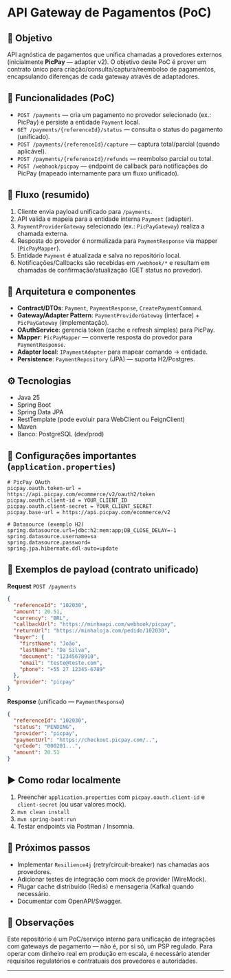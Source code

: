 # API Gateway de Pagamentos (PoC)

## 🎯 Objetivo

API agnóstica de pagamentos que unifica chamadas a provedores externos (inicialmente **PicPay** — adapter v2). O objetivo deste PoC é prover um contrato único para criação/consulta/captura/reembolso de pagamentos, encapsulando diferenças de cada gateway através de adaptadores.

## 🧩 Funcionalidades (PoC)

* `POST /payments` — cria um pagamento no provedor selecionado (ex.: PicPay) e persiste a entidade `Payment` local.
* `GET /payments/{referenceId}/status` — consulta o status do pagamento (unificado).
* `POST /payments/{referenceId}/capture` — captura total/parcial (quando aplicável).
* `POST /payments/{referenceId}/refunds` — reembolso parcial ou total.
* `POST /webhook/picpay` — endpoint de callback para notificações do PicPay (mapeado internamente para um fluxo unificado).

## 🔁 Fluxo (resumido)

1. Cliente envia payload unificado para `/payments`.
2. API valida e mapeia para a entidade interna `Payment` (adapter).
3. `PaymentProviderGateway` selecionado (ex.: `PicPayGateway`) realiza a chamada externa.
4. Resposta do provedor é normalizada para `PaymentResponse` via mapper (`PicPayMapper`).
5. Entidade `Payment` é atualizada e salva no repositório local.
6. Notificações/Callbacks são recebidas em `/webhook/*` e resultam em chamadas de confirmação/atualização (GET status no provedor).

## 🧱 Arquitetura e componentes

* **Contract/DTOs**: `Payment`, `PaymentResponse`, `CreatePaymentCommand`.
* **Gateway/Adapter Pattern**: `PaymentProviderGateway` (interface) + `PicPayGateway` (implementação).
* **OAuthService**: gerencia token (cache e refresh simples) para PicPay.
* **Mapper**: `PicPayMapper` — converte resposta do provedor para `PaymentResponse`.
* **Adapter local**: `IPaymentAdapter` para mapear comando → entidade.
* **Persistence**: `PaymentRepository` (JPA) — suporta H2/Postgres.

## ⚙️ Tecnologias

* Java 25
* Spring Boot
* Spring Data JPA
* RestTemplate (pode evoluir para WebClient ou FeignClient)
* Maven
* Banco: PostgreSQL (dev/prod)

## 🔧 Configurações importantes (`application.properties`)

```properties
# PicPay OAuth
picpay.oauth.token-url = https://api.picpay.com/ecommerce/v2/oauth2/token
picpay.oauth.client-id = YOUR_CLIENT_ID
picpay.oauth.client-secret = YOUR_CLIENT_SECRET
picpay.base-url = https://api.picpay.com/ecommerce/v2

# Datasource (exemplo H2)
spring.datasource.url=jdbc:h2:mem:app;DB_CLOSE_DELAY=-1
spring.datasource.username=sa
spring.datasource.password=
spring.jpa.hibernate.ddl-auto=update
```

## 🔬 Exemplos de payload (contrato unificado)

**Request** `POST /payments`

```json
{
  "referenceId": "102030",
  "amount": 20.51,
  "currency": "BRL",
  "callbackUrl": "https://minhaapi.com/webhook/picpay",
  "returnUrl": "https://minhaloja.com/pedido/102030",
  "buyer": {
    "firstName": "João",
    "lastName": "Da Silva",
    "document": "12345678910",
    "email": "teste@teste.com",
    "phone": "+55 27 12345-6789"
  },
  "provider": "picpay"
}
```

**Response** (unificado — `PaymentResponse`)

```json
{
  "referenceId": "102030",
  "status": "PENDING",
  "provider": "picpay",
  "paymentUrl": "https://checkout.picpay.com/..",
  "qrCode": "000201...",
  "amount": 20.51
}
```

## ▶️ Como rodar localmente

1. Preencher `application.properties` com `picpay.oauth.client-id` e `client-secret` (ou usar valores mock).
2. `mvn clean install`
3. `mvn spring-boot:run`
4. Testar endpoints via Postman / Insomnia.

## 📌 Próximos passos

* Implementar `Resilience4j` (retry/circuit-breaker) nas chamadas aos provedores.
* Adicionar testes de integração com mock de provider (WireMock).
* Plugar cache distribuído (Redis) e mensageria (Kafka) quando necessário.
* Documentar com OpenAPI/Swagger.

## 📝 Observações

Este repositório é um PoC/serviço interno para unificação de integrações com gateways de pagamento — não é, por si só, um PSP regulado. Para operar com dinheiro real em produção em escala, é necessário atender requisitos regulatórios e contratuais dos provedores e autoridades.

---

